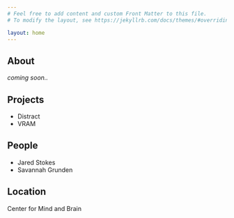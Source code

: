 ```yaml
---
# Feel free to add content and custom Front Matter to this file.
# To modify the layout, see https://jekyllrb.com/docs/themes/#overriding-theme-defaults

layout: home
---
```

## About
_coming soon.._

## Projects
* Distract
* VRAM

## People
* Jared Stokes
* Savannah Grunden

## Location
Center for Mind and Brain